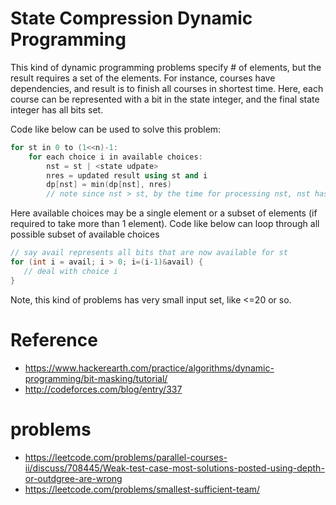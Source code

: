 # State Compression Dynamic Programming

This kind of dynamic programming problems specify # of elements, but the result requires a set of the elements. 
For instance, courses have dependencies, and result is to finish all courses in shortest time. Here, each course 
can be represented with a bit in the state integer, and the final state integer has all bits set.

Code like below can be used to solve this problem:
```c++
for st in 0 to (1<<n)-1:
    for each choice i in available choices:
        nst = st | <state udpate>
        nres = updated result using st and i
        dp[nst] = min(dp[nst], nres)
        // note since nst > st, by the time for processing nst, nst has been updated by every situation that leads to it
```


Here available choices may be a single element or a subset of elements (if required to take more than 1 element).
Code like below can loop through all possible subset of available choices
```c++
// say avail represents all bits that are now available for st
for (int i = avail; i > 0; i=(i-1)&avail) {
   // deal with choice i
}
```

Note, this kind of problems has very small input set, like <=20 or so.


# Reference
* https://www.hackerearth.com/practice/algorithms/dynamic-programming/bit-masking/tutorial/
* http://codeforces.com/blog/entry/337

# problems
* https://leetcode.com/problems/parallel-courses-ii/discuss/708445/Weak-test-case-most-solutions-posted-using-depth-or-outdgree-are-wrong
* https://leetcode.com/problems/smallest-sufficient-team/

